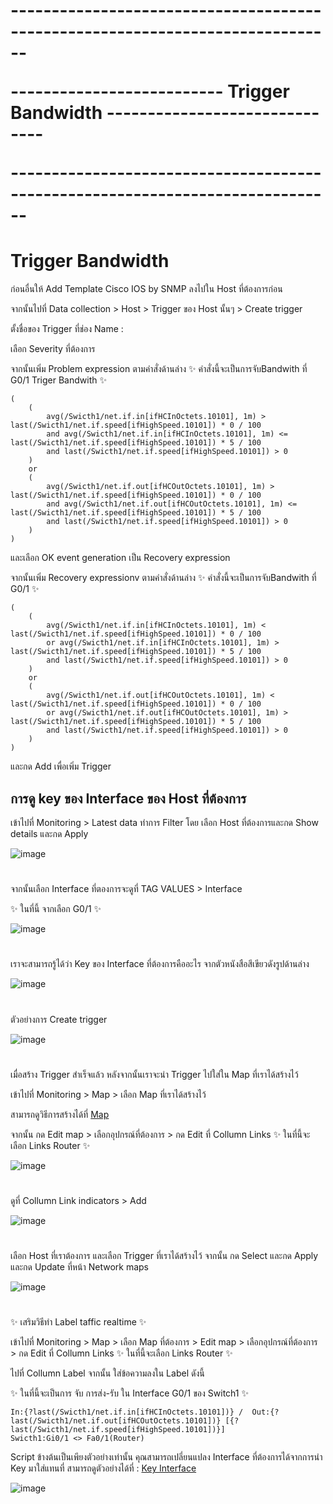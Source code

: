 <strong> <h1>
<p>------------------------------------------------------------------------------</p>
<p>-------------------------- Trigger Bandwidth ------------------------------</p>
<p>------------------------------------------------------------------------------</p>
</h1> </strong>

# Trigger Bandwidth

ก่อนอื่นให้ Add Template Cisco IOS by SNMP ลงไปใน Host ที่ต้องการก่อน

จากนั้นไปที่ Data collection > Host > Trigger ของ  Host นั้นๆ > Create trigger 

ตั้งชื่อของ Trigger ที่ช่อง Name :

เลือก Severity ที่ต้องการ

จากนั้นเพิ่ม Problem expression ตามคำสั่งด้านล่าง  ✨ คำสั่งนี้จะเป็นการจับBandwith ที่ G0/1 Triger Bandwith ✨

~~~
(
    (
        avg(/Swicth1/net.if.in[ifHCInOctets.10101], 1m) > last(/Swicth1/net.if.speed[ifHighSpeed.10101]) * 0 / 100 
        and avg(/Swicth1/net.if.in[ifHCInOctets.10101], 1m) <= last(/Swicth1/net.if.speed[ifHighSpeed.10101]) * 5 / 100
        and last(/Swicth1/net.if.speed[ifHighSpeed.10101]) > 0
    ) 
    or 
    (
        avg(/Swicth1/net.if.out[ifHCOutOctets.10101], 1m) > last(/Swicth1/net.if.speed[ifHighSpeed.10101]) * 0 / 100 
        and avg(/Swicth1/net.if.out[ifHCOutOctets.10101], 1m) <= last(/Swicth1/net.if.speed[ifHighSpeed.10101]) * 5 / 100
        and last(/Swicth1/net.if.speed[ifHighSpeed.10101]) > 0
    )
)
~~~

และเลือก OK event generation  เป็น Recovery expression 

จากนั้นเพิ่ม Recovery expressionv ตามคำสั่งด้านล่าง  ✨ คำสั่งนี้จะเป็นการจับBandwith ที่ G0/1 ✨

~~~
(
    (
        avg(/Swicth1/net.if.in[ifHCInOctets.10101], 1m) < last(/Swicth1/net.if.speed[ifHighSpeed.10101]) * 0 / 100 
        or avg(/Swicth1/net.if.in[ifHCInOctets.10101], 1m) > last(/Swicth1/net.if.speed[ifHighSpeed.10101]) * 5 / 100
        and last(/Swicth1/net.if.speed[ifHighSpeed.10101]) > 0
    ) 
    or 
    (
        avg(/Swicth1/net.if.out[ifHCOutOctets.10101], 1m) < last(/Swicth1/net.if.speed[ifHighSpeed.10101]) * 0 / 100 
        or avg(/Swicth1/net.if.out[ifHCOutOctets.10101], 1m) > last(/Swicth1/net.if.speed[ifHighSpeed.10101]) * 5 / 100
        and last(/Swicth1/net.if.speed[ifHighSpeed.10101]) > 0
    )
)
~~~

และกด Add เพื่อเพิ่ม Trigger 

## การดู key ของ Interface ของ Host ที่ต้องการ

เข้าไปที่ Monitoring > Latest data 
ทำการ Filter โดย เลือก  Host ที่ต้องการและกด Show details และกด Apply

![image](https://github.com/lersakk/ZabbixUserManual/assets/136166133/d722785a-dc53-4f1c-8cb3-9d8d02e3e001)
#

จากนั้นเลือก Interface ที่ตองการจะดูที่ TAG VALUES > Interface 

✨ ในที่นี้ จากเลือก G0/1 ✨

![image](https://github.com/lersakk/ZabbixUserManual/assets/136166133/06542edc-f316-4640-a721-738232a1da3a)
#

เราจะสามารถรู้ได้ว่า Key ของ Interface ที่ต้องการคืออะไร จากตัวหนังสือสีเขียวดังรูปด้านล่าง 

![image](https://github.com/lersakk/ZabbixUserManual/assets/136166133/80e179c3-48c0-404e-a69a-0fc26dc5172f)
#

ตัวอย่างการ Create trigger  

![image](https://github.com/lersakk/ZabbixUserManual/assets/136166133/5c786ef8-f225-4c84-b0f9-0f181d2a6bc7)
#

เมื่อสร้าง Trigger สำเร็จแล้ว หลังจากนั้นเราจะนำ Trigger ไปใส่ใน Map ที่เราได้สร้างไว้

เข้าไปที่ Monitoring > Map > เลือก Map ที่เราได้สร้างไว้

สามารถดูวิธีการสร้างได้ที่  [Map](https://github.com/lersakk/ZabbixUserManual/blob/main/Creating%20Map.md) 

จากนั้น กด Edit map > เลือกอุปกรณ์ที่ต้องการ > กด Edit ที่ Collumn Links  ✨ ในที่นี้จะเลือก Links Router ✨

![image](https://github.com/lersakk/ZabbixUserManual/assets/136166133/2e0db9c1-e582-4276-b301-289fe75bb464)
#

ดูที่ Collumn Link indicators > Add

![image](https://github.com/lersakk/ZabbixUserManual/assets/136166133/6f282086-0d55-4bc5-b09f-13cb2028ca15)
#

เลือก Host ที่เราต้องการ และเลือก Trigger ที่เราได้สร้างไว้ จากนั้น  กด Select และกด Apply และกด Update ที่หน้า Network maps

 ![image](https://github.com/lersakk/ZabbixUserManual/assets/136166133/6c3ef012-ad83-42d8-8b59-55fbb4bb77d3)
 
#

✨ เสริมวิธีทำ Label taffic realtime ✨

เข้าไปที่ Monitoring > Map > เลือก Map ที่ต้องการ > Edit map >  เลือกอุปกรณ์ที่ต้องการ > กด Edit ที่ Collumn Links  ✨ ในที่นี้จะเลือก Links Router ✨

ไปที่ Collumn Label  จากนั้น ใส่ข้อความลงใน Label ดังนี้

✨ ในที่นี้จะเป็นการ จับ การส่ง-รับ ใน Interface G0/1 ของ Switch1 ✨
~~~
In:{?last(/Swicth1/net.if.in[ifHCInOctets.10101])} /  Out:{?last(/Swicth1/net.if.out[ifHCOutOctets.10101])} [{?last(/Swicth1/net.if.speed[ifHighSpeed.10101])}]
Swicth1:Gi0/1 <> Fa0/1(Router)
~~~

Script ข้างต้นเป็นเพียงตัวอย่างเท่านั้น คุณสามารถเปลี่ยนแปลง Interface ที่ต้องการได้จากการนำ Key มาใส่แทนที่ สามารถดูตัวอย่างได้ที่ : [Key Interface](https://github.com/lersakk/ZabbixUserManual/blob/main/Trigger%20Bandwidth.md#%E0%B8%81%E0%B8%B2%E0%B8%A3%E0%B8%94%E0%B8%B9-key-%E0%B8%82%E0%B8%AD%E0%B8%87-interface-%E0%B8%82%E0%B8%AD%E0%B8%87-host-%E0%B8%97%E0%B8%B5%E0%B9%88%E0%B8%95%E0%B9%89%E0%B8%AD%E0%B8%87%E0%B8%81%E0%B8%B2%E0%B8%A3)

![image](https://github.com/lersakk/ZabbixUserManual/assets/136166133/5671100c-8b99-41b6-a7a1-4af2b555214d)

